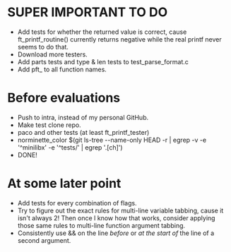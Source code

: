 # SUPER IMPORTANT TO DO
* Add tests for whether the returned value is correct, cause ft_printf_routine()
  currently returns negative while the real printf never seems to do that.
* Download more testers.
* Add parts tests and type & len tests to test_parse_format.c
* Add pft_ to all function names.


# Before evaluations
* Push to intra, instead of my personal GitHub.
* Make test clone repo.
* paco and other tests (at least ft_printf_tester)
* norminette_color $(git ls-tree --name-only HEAD -r | egrep -v -e '^minilibx' -e '^tests/' | egrep '\.[ch]')
* DONE!

# At some later point
* Add tests for every combination of flags.
* Try to figure out the exact rules for multi-line variable tabbing, cause it isn't always 2!
  Then once I know how that works, consider applying those same rules to multi-line function argument tabbing.
* Consistently use && on the line *before* or *at the start of* the line of a second argument.
